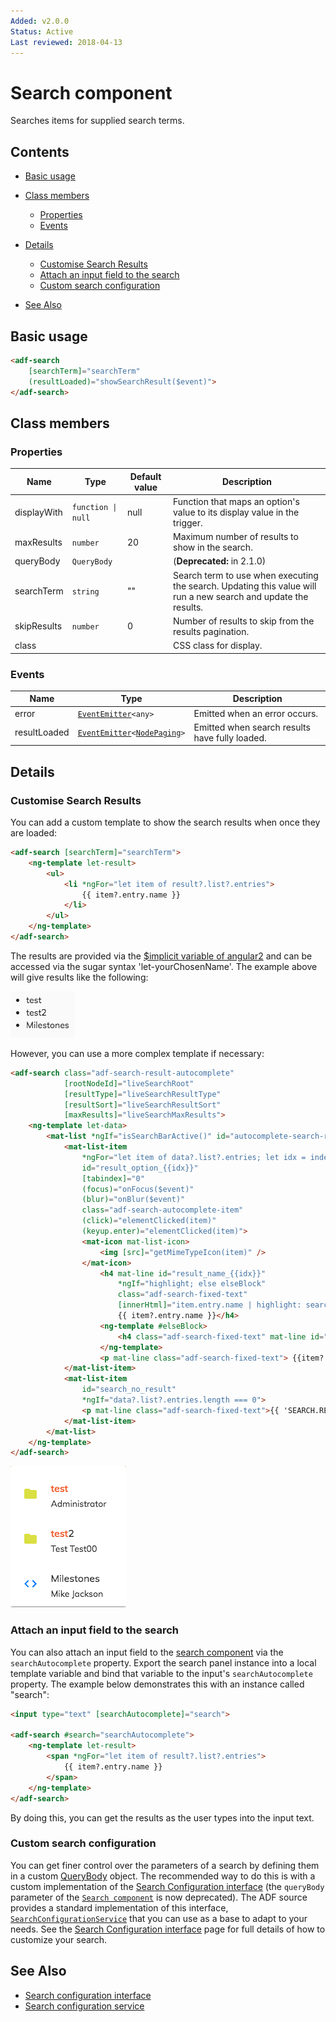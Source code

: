 ```yaml
---
Added: v2.0.0
Status: Active
Last reviewed: 2018-04-13
---
```


# Search component

Searches items for supplied search terms. 

## Contents

-   [Basic usage](#basic-usage)

-   [Class members](#class-members)

    -   [Properties](#properties)
    -   [Events](#events)

-   [Details](#details)

    -   [Customise Search Results](#customise-search-results)
    -   [Attach an input field to the search](#attach-an-input-field-to-the-search)
    -   [Custom search configuration](#custom-search-configuration)

-   [See Also](#see-also)

## Basic usage

```html
<adf-search 
    [searchTerm]="searchTerm"
    (resultLoaded)="showSearchResult($event)">
</adf-search>
```

## Class members

### Properties

| Name | Type | Default value | Description |
| -- | -- | -- | -- |
| displayWith | `function \| null` |  null | Function that maps an option's value to its display value in the trigger. |
| maxResults | `number` | 20 | Maximum number of results to show in the search. |
| queryBody | `QueryBody` |  | (**Deprecated:** in 2.1.0)  |
| searchTerm | `string` | "" | Search term to use when executing the search. Updating this value will run a new search and update the results. |
| skipResults | `number` | 0 | Number of results to skip from the results pagination. |
| class |  |  | CSS class for display. |

### Events

| Name | Type | Description |
| -- | -- | -- |
| error | [`EventEmitter`](https://angular.io/api/core/EventEmitter)`<any>` | Emitted when an error occurs. |
| resultLoaded | [`EventEmitter`](https://angular.io/api/core/EventEmitter)`<`[`NodePaging`](../../lib/content-services/document-list/models/document-library.model.ts)`>` | Emitted when search results have fully loaded. |

## Details

### Customise Search Results

You can add a custom template to show the search results when once they are loaded:

<!-- {% raw %} -->

```html
<adf-search [searchTerm]="searchTerm">
    <ng-template let-result>
        <ul>
            <li *ngFor="let item of result?.list?.entries">
                {{ item?.entry.name }}
            </li>
        </ul>
    </ng-template>
</adf-search>
```

<!-- {% endraw %} -->

The results are provided via the [$implicit variable of angular2](https://angular.io/api/common/NgTemplateOutlet) and can be accessed via the sugar syntax 'let-yourChosenName'. The example above will give results like the following: 

![adf-search-control](../docassets/images/search-component-simple-template.png)

However, you can use a more complex template if necessary: 

<!-- {% raw %} -->

```html
<adf-search class="adf-search-result-autocomplete"
            [rootNodeId]="liveSearchRoot"
            [resultType]="liveSearchResultType"
            [resultSort]="liveSearchResultSort"
            [maxResults]="liveSearchMaxResults">
    <ng-template let-data>
        <mat-list *ngIf="isSearchBarActive()" id="autocomplete-search-result-list">
            <mat-list-item
                *ngFor="let item of data?.list?.entries; let idx = index"
                id="result_option_{{idx}}"
                [tabindex]="0"
                (focus)="onFocus($event)"
                (blur)="onBlur($event)"
                class="adf-search-autocomplete-item"
                (click)="elementClicked(item)"
                (keyup.enter)="elementClicked(item)">
                <mat-icon mat-list-icon>
                    <img [src]="getMimeTypeIcon(item)" />
                </mat-icon>
                    <h4 mat-line id="result_name_{{idx}}"
                        *ngIf="highlight; else elseBlock"
                        class="adf-search-fixed-text"
                        [innerHtml]="item.entry.name | highlight: searchTerm">
                        {{ item?.entry.name }}</h4>
                    <ng-template #elseBlock>
                        <h4 class="adf-search-fixed-text" mat-line id="result_name_{{idx}}" [innerHtml]="item.entry.name"></h4>
                    </ng-template>
                    <p mat-line class="adf-search-fixed-text"> {{item?.entry.createdByUser.displayName}} </p>
            </mat-list-item>
            <mat-list-item
                id="search_no_result"
                *ngIf="data?.list?.entries.length === 0">
                <p mat-line class="adf-search-fixed-text">{{ 'SEARCH.RESULTS.NONE' | translate:{searchTerm: searchTerm} }}</p>
            </mat-list-item>
        </mat-list>
    </ng-template>
</adf-search>
```

<!-- {% endraw %} -->

![adf-search-control](../docassets/images/search-component-complex-template.png)

### Attach an input field to the search

You can also attach an input field to the [search component](../content-services/search.component.md) via the `searchAutocomplete` property.
Export the search panel instance into a local template variable and bind that variable to the
input's `searchAutocomplete` property. The example below demonstrates this with an
instance called "search":

<!-- {% raw %} -->

```html
<input type="text" [searchAutocomplete]="search">

<adf-search #search="searchAutocomplete">
    <ng-template let-result>
        <span *ngFor="let item of result?.list?.entries">
            {{ item?.entry.name }}
        </span>
    </ng-template>
</adf-search>        
```

<!-- {% endraw %} -->

By doing this, you can get the results as the user types into the input text.

### Custom search configuration

You can get finer control over the parameters of a search by defining them in a custom
[QueryBody](https://github.com/Alfresco/alfresco-js-api/blob/1.6.0/src/alfresco-search-rest-api/docs/QueryBody.md)
object. The recommended way to do this is with a custom implementation of the
[Search Configuration interface](../core/search-configuration.interface.md) (the `queryBody` parameter of the [`Search component`](../content-services/search.component.md) is now deprecated). The ADF source provides a standard implementation of this
interface, [`SearchConfigurationService`](../core/search-configuration.service.md) that you can use as a base to adapt to your needs. See the
[Search Configuration interface](../core/search-configuration.interface.md) page for full details of how to
customize your search.

## See Also

-   [Search configuration interface](../core/search-configuration.interface.md)
-   [Search configuration service](../core/search-configuration.service.md)
